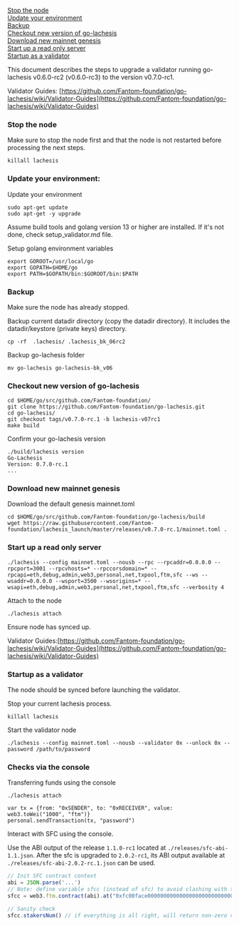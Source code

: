 [Stop the node](#stop-the-node)  
[Update your environment](#update-your-environment)  
[Backup](#backup)  
[Checkout new version of go-lachesis](#checkout-new-version-of-go-lachesis)  
[Download new mainnet genesis](#download-new-mainnet-genesis)  
[Start up a read only server](#start-up-a-read-only-server)  
[Startup as a validator](#startup-as-a-validator)  

This document describes the steps to upgrade a validator running go-lachesis v0.6.0-rc2 (v0.6.0-rc3) to the version v0.7.0-rc1.

Validator Guides: [https://github.com/Fantom-foundation/go-lachesis/wiki/Validator-Guides](https://github.com/Fantom-foundation/go-lachesis/wiki/Validator-Guides)


### Stop the node

Make sure to stop the node first and that the node is not restarted before processing the next steps.

```
killall lachesis
```

### Update your environment:

Update your environment

```
sudo apt-get update
sudo apt-get -y upgrade
```

Assume build tools and golang version 13 or higher are installed.
If it's not done, check setup_validator.md file.

Setup golang environment variables

```
export GOROOT=/usr/local/go
export GOPATH=$HOME/go
export PATH=$GOPATH/bin:$GOROOT/bin:$PATH
```

### Backup

Make sure the node has already stopped.

Backup current datadir directory (copy the datadir directory). 
It includes the datadir/keystore (private keys) directory.

```
cp -rf  .lachesis/ .lachesis_bk_06rc2
```

Backup go-lachesis folder

```
mv go-lachesis go-lachesis-bk_v06
```

### Checkout new version of go-lachesis

```
cd $HOME/go/src/github.com/Fantom-foundation/
git clone https://github.com/Fantom-foundation/go-lachesis.git
cd go-lachesis/
git checkout tags/v0.7.0-rc.1 -b lachesis-v07rc1
make build
```

Confirm your go-lachesis version

```shell script
./build/lachesis version
Go-Lachesis
Version: 0.7.0-rc.1
...
```

### Download new mainnet genesis

Download the default genesis mainnet.toml

```shell script
cd $HOME/go/src/github.com/Fantom-foundation/go-lachesis/build
wget https://raw.githubusercontent.com/Fantom-foundation/lachesis_launch/master/releases/v0.7.0-rc.1/mainnet.toml .
```

### Start up a read only server

```
./lachesis --config mainnet.toml --nousb --rpc --rpcaddr=0.0.0.0 --rpcport=3001 --rpcvhosts=* --rpccorsdomain=* --rpcapi=eth,debug,admin,web3,personal,net,txpool,ftm,sfc --ws --wsaddr=0.0.0.0 --wsport=3500 --wsorigins=* --wsapi=eth,debug,admin,web3,personal,net,txpool,ftm,sfc --verbosity 4
```

Attach to the node

```
./lachesis attach
```

Ensure node has synced up.

Validator Guides:[https://github.com/Fantom-foundation/go-lachesis/wiki/Validator-Guides](https://github.com/Fantom-foundation/go-lachesis/wiki/Validator-Guides)


### Startup as a validator

The node should be synced before launching the validator.

Stop your current lachesis process.

```
killall lachesis
```

Start the validator node

```
./lachesis --config mainnet.toml --nousb --validator 0x --unlock 0x --password /path/to/password
```


### Checks via the console

Transferring funds using the console

```
./lachesis attach
```

```
var tx = {from: "0xSENDER", to: "0xRECEIVER", value: web3.toWei("1000", "ftm")}
personal.sendTransaction(tx, "password")
```

Interact with SFC using the console.

Use the ABI output of the release `1.1.0-rc1` located at `./releases/sfc-abi-1.1.json`.
After the sfc is upgraded to `2.0.2-rc1`, its ABI output available at `./releases/sfc-abi-2.0.2-rc.1.json` can be used.

```js
// Init SFC contract context
abi = JSON.parse('...')
// Note: define variable sfcc (instead of sfc) to avoid clashing with the sfc namespace introduced in sfc-2.0.2-rc1.
sfcc = web3.ftm.contract(abi).at("0xfc00face00000000000000000000000000000000")

// Sanity check
sfcc.stakersNum() // if everything is all right, will return non-zero value